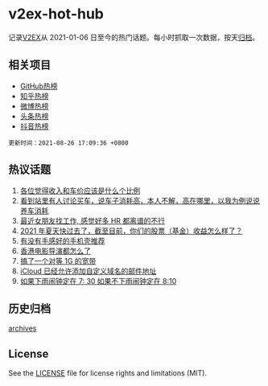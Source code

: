 # v2ex-hot-hub

 记录[V2EX](https://www.v2ex.com/)从 2021-01-06 日至今的热门话题。每小时抓取一次数据，按天[归档](archives)。
 
 ## 相关项目

- [GitHub热榜](https://github.com/lonnyzhang423/github-hot-hub)
- [知乎热榜](https://github.com/lonnyzhang423/zhihu-hot-hub)
- [微博热榜](https://github.com/lonnyzhang423/weibo-hot-hub)
- [头条热榜](https://github.com/lonnyzhang423/toutiao-hot-hub)
- [抖音热榜](https://github.com/lonnyzhang423/douyin-hot-hub)


 `更新时间：2021-08-26 17:09:36 +0800`

## 热议话题

1. [各位觉得收入和车价应该是什么个比例](https://www.v2ex.com/t/798059)
1. [看到站里有人讨论买车，说车子消耗高，本人不解，高在哪里，以我为例说说养车消耗](https://www.v2ex.com/t/798124)
1. [最近女朋友找工作, 感觉好多 HR 都离谱的不行](https://www.v2ex.com/t/798035)
1. [2021 年夏天快过去了，截至目前，你们的股票（基金）收益怎么样了？](https://www.v2ex.com/t/798037)
1. [有没有手感好的手机壳推荐](https://www.v2ex.com/t/798036)
1. [香港电影导演都怎么了](https://www.v2ex.com/t/798151)
1. [搞了一个对等 1G 的宽带](https://www.v2ex.com/t/798052)
1. [iCloud 已经允许添加自定义域名的邮件地址](https://www.v2ex.com/t/798027)
1. [如果下雨闹钟定在 7: 30 如果不下雨闹钟定在 8:10](https://www.v2ex.com/t/798075)

## 历史归档

[archives](archives)

## License

See the [LICENSE](LICENSE) file for license rights and limitations (MIT).
